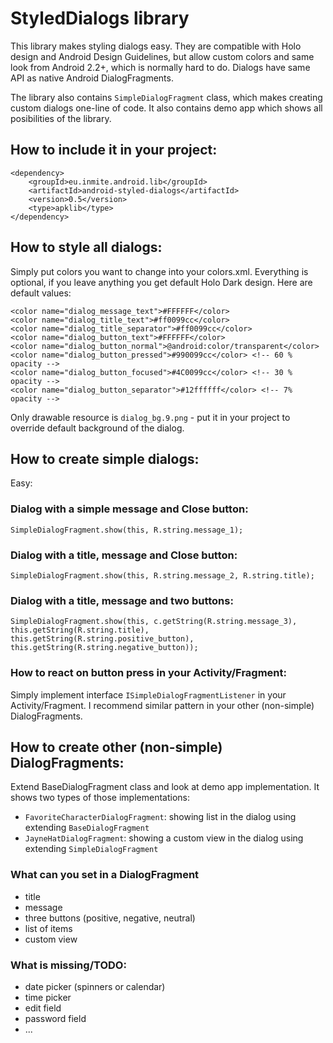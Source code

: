 # StyledDialogs library

This library makes styling dialogs easy. They are compatible with Holo design and Android Design Guidelines, but allow custom colors and same look from Android 2.2+, which is normally hard to do. Dialogs have same API as native Android DialogFragments.

The library also contains `SimpleDialogFragment` class, which makes creating custom dialogs one-line of code. It also contains demo app which shows all posibilities of the library. 

## How to include it in your project:

	<dependency>
		<groupId>eu.inmite.android.lib</groupId>
		<artifactId>android-styled-dialogs</artifactId>
		<version>0.5</version>
		<type>apklib</type>
	</dependency>

## How to style all dialogs:

Simply put colors you want to change into your colors.xml. Everything is optional, if you leave anything you get default Holo Dark design. Here are default values:

	<color name="dialog_message_text">#FFFFFF</color>
	<color name="dialog_title_text">#ff0099cc</color>
	<color name="dialog_title_separator">#ff0099cc</color>
	<color name="dialog_button_text">#FFFFFF</color>
	<color name="dialog_button_normal">@android:color/transparent</color>
	<color name="dialog_button_pressed">#990099cc</color> <!-- 60 % opacity -->
	<color name="dialog_button_focused">#4C0099cc</color> <!-- 30 % opacity -->
	<color name="dialog_button_separator">#12ffffff</color> <!-- 7% opacity -->

Only drawable resource is `dialog_bg.9.png` - put it in your project to override default background of the dialog.

## How to create simple dialogs:

Easy:

### Dialog with a simple message and Close button:

	SimpleDialogFragment.show(this, R.string.message_1);

### Dialog with a title, message and Close button:

	SimpleDialogFragment.show(this, R.string.message_2, R.string.title); 

### Dialog with a title, message and two buttons:	
	SimpleDialogFragment.show(this, c.getString(R.string.message_3), this.getString(R.string.title), this.getString(R.string.positive_button), this.getString(R.string.negative_button));

### How to react on button press in your Activity/Fragment:

Simply implement interface `ISimpleDialogFragmentListener` in your Activity/Fragment. I recommend similar pattern in your other (non-simple) DialogFragments.

## How to create other (non-simple) DialogFragments:

Extend BaseDialogFragment class and look at demo app implementation. It shows two types of those implementations:

 - `FavoriteCharacterDialogFragment`: showing list in the dialog using extending `BaseDialogFragment`
 - `JayneHatDialogFragment`: showing a custom view in the dialog using extending `SimpleDialogFragment`

### What can you set in a DialogFragment
 - title
 - message
 - three buttons (positive, negative, neutral)
 - list of items
 - custom view

### What is missing/TODO:
 - date picker (spinners or calendar)
 - time picker
 - edit field
 - password field
 - ...

		

